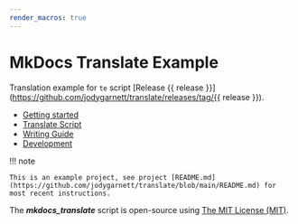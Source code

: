```yaml
---
render_macros: true
---
```


# MkDocs Translate Example

Translation example for `te` script [Release {{ release }}](https://github.com/jodygarnett/translate/releases/tag/{{ release }}).

-   [Getting started](setup/index.md)
-   [Translate Script](translate/index.md)
-   [Writing Guide](guide/index.md)
-   [Development](development/index.md)

!!! note

    This is an example project, see project [README.md](https://github.com/jodygarnett/translate/blob/main/README.md) for most recent instructions.

The ***mkdocs_translate*** script is open-source using [The MIT License (MIT)](download/LICENSE.md).